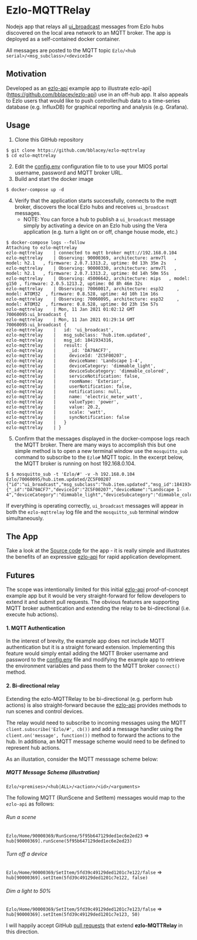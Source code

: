 # Ezlo-MQTTRelay
Nodejs app that relays all [ui_broadcast](https://api.ezlo.com/hub/broadcasts/index.html) messages from Ezlo hubs discovered on the local area network to an MQTT broker.  The app is deployed as a self-contained docker container.

All messages are posted to the MQTT topic `Ezlo/<hub serial>/<msg_subclass>/<deviceId>`

## Motivation
Developed as an [ezlo-api](https://github.com/bblacey/ezlo-api) example app to illustrate ezlo-api](https://github.com/bblacey/ezlo-api) use in an off-hub app.  It also appeals to Ezlo users that would like to push controller/hub data to a time-series database (e.g. InfluxDB) for graphical reporting and analysis (e.g. Grafana).

## Usage
1. Clone this GitHub repository
```shell
$ git clone https://github.com/bblacey/ezlo-mqttrelay
$ cd ezlo-mqttrelay
```
2. Edit the [config.env](config.env) configuration file to to use your MIOS portal username, password and MQTT broker URL.
3. Build and start the docker image
```shell
$ docker-compose up -d
```
4. Verify that the application starts successfully, connects to the mqtt broker, discovers the local Ezlo hubs and receives `ui_broadcast` messages.  
    * NOTE: You can force a hub to publish a `ui_broadcast` message simply by activating a device on an Ezlo hub using the Vera application (e.g. turn a light on or off, change house mode, etc.)
```shell
$ docker-compose logs --follow
Attaching to ezlo-mqttrelay
ezlo-mqttrelay    | connected to mqtt broker mqtt://192.168.0.104
ezlo-mqttrelay    | Observing: 90000369, architecture: armv7l	, model: h2.1	, firmware: 2.0.7.1313.2, uptime: 0d 13h 35m 2s
ezlo-mqttrelay    | Observing: 90000330, architecture: armv7l	, model: h2.1	, firmware: 2.0.7.1313.2, uptime: 0d 14h 50m 55s
ezlo-mqttrelay    | Observing: 45006642, architecture: mips	  , model: g150	, firmware: 2.0.5.1213.2, uptime: 0d 8h 46m 32s
ezlo-mqttrelay    | Observing: 70060017, architecture: esp32	 , model: ATOM32  , firmware: 0.8.528, uptime: 4d 10h 11m 16s
ezlo-mqttrelay    | Observing: 70060095, architecture: esp32	 , model: ATOM32  , firmware: 0.8.528, uptime: 0d 23h 15m 57s
ezlo-mqttrelay    | Mon, 11 Jan 2021 01:02:12 GMT 70060095:ui_broadcast {
ezlo-mqttrelay    | Mon, 11 Jan 2021 01:29:14 GMT 70060095:ui_broadcast {
ezlo-mqttrelay    |   id: 'ui_broadcast',
ezlo-mqttrelay    |   msg_subclass: 'hub.item.updated',
ezlo-mqttrelay    |   msg_id: 1841934316,
ezlo-mqttrelay    |   result: {
ezlo-mqttrelay    |     _id: 'DA79ACF7',
ezlo-mqttrelay    |     deviceId: 'ZC5F00207',
ezlo-mqttrelay    |     deviceName: 'Landscape 1-4',
ezlo-mqttrelay    |     deviceCategory: 'dimmable_light',
ezlo-mqttrelay    |     deviceSubcategory: 'dimmable_colored',
ezlo-mqttrelay    |     serviceNotification: false,
ezlo-mqttrelay    |     roomName: 'Exterior',
ezlo-mqttrelay    |     userNotification: false,
ezlo-mqttrelay    |     notifications: null,
ezlo-mqttrelay    |     name: 'electric_meter_watt',
ezlo-mqttrelay    |     valueType: 'power',
ezlo-mqttrelay    |     value: 20.2,
ezlo-mqttrelay    |     scale: 'watt',
ezlo-mqttrelay    |     syncNotification: false
ezlo-mqttrelay    |   }
ezlo-mqttrelay    | }
```

5. Confirm that the messages displayed in the docker-compose logs reach the MQTT broker.  There are many ways to accomplish this but one simple method is to open a new terminal window use the `mosquitto_sub` command to subscribe to the `Ezlo#` MQTT topic.  In the excerpt below, the MQTT broker is running on host 192.168.0.104.
```shell
$ $ mosquitto_sub -t 'Ezlo/#' -v -h 192.168.0.104
Ezlo/70060095/hub.item.updated/ZC5F00207 {"id":"ui_broadcast","msg_subclass":"hub.item.updated","msg_id":1841934316,"result":{"_id":"DA79ACF7","deviceId":"ZC5F00207","deviceName":"Landscape 1-4","deviceCategory":"dimmable_light","deviceSubcategory":"dimmable_colored","serviceNotification":false,"roomName":"Exterior","userNotification":false,"notifications":null,"name":"electric_meter_watt","valueType":"power","value":20.2,"scale":"watt","syncNotification":false}}
```

If everything is operating correctly, `ui_broadcast` messages will appear in both the `ezlo-mqttrelay` log file and the `mosquitto_sub` terminal window simultaneously.

## The App
Take a look at the [Source code](node-app/index.js) for the app - it is really simple and illustrates the benefits of an expressive [ezlo-api](https://github.com/bblacey/ezlo-api) for rapid application development.

## Futures
The scope was intentionally limited for this initial [ezlo-api](https://github.com/bblacey/ezlo-api) proof-of-concept example app but it would be very straight-forward for fellow developers to extend it and submit pull requests.  The obvious features are supporting MQTT broker authentication and extending the relay to be bi-directional (i.e. execute hub actions).

#### 1. MQTT Authentication
In the interest of brevity, the example app does not include MQTT authentication but it is a straight forward extension.  Implementing this feature would simply entail adding the MQTT Broker username and password to the [config.env](config.env) file and modifying the example app to retrieve the environment variables and pass them to the MQTT broker `connect()` method.

#### 2. Bi-directional relay
Extending the ezlo-MQTTRelay to be bi-directional (e.g. perform hub actions) is also straight-forward because the [ezlo-api](https://github.com/bblacey/ezlo-api) provides methods to run scenes and control devices.

The relay would need to subscribe to incoming messages using the MQTT `client.subscribe('Ezlo/#', cb())` and add a message handler using the `client.on('message', function())` method to forward the actions to the hub.  In additiona, an MQTT message scheme would need to be defined to represent hub actions.  

As an illustation, consider the MQTT messsage scheme below:

##### *MQTT Message Schema (illustration)*  
`Ezlo/<premises>/<hub|ALL>/<action>/<id>/<arguments>`

The following MQTT (RunScene and SetItem) messages would map to the `ezlo-api` as follows:

###### *Run a scene*
`Ezlo/Home/90000369/RunScene/5f95b647129ded1ec6e2ed23` => `hub[90000369].runScene(5f95b647129ded1ec6e2ed23)`

###### *Turn off a device*
`Ezlo/Home/90000369/SetItem/5fd39c49129ded1201c7e122/false` => `hub[90000369].setItem(5fd39c49129ded1201c7e122, false)`

###### *Dim a light to 50%*
`Ezlo/Home/90000369/SetItem/5fd39c49129ded1201c7e123/false` => `hub[90000369].setItem(5fd39c49129ded1201c7e123, 50)`

I will happily accept GitHub [pull requests](https://docs.github.com/en/free-pro-team@latest/desktop/contributing-and-collaborating-using-github-desktop/creating-an-issue-or-pull-request) that extend **ezlo-MQTTRelay** in this direction.